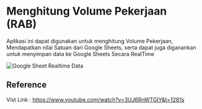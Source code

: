 # Menghitung Volume Pekerjaan (RAB)

Aplikasi ini dapat digunakan untuk menghitung Volume Pekerjaan, Mendapatkan nilai Satuan dari Google Sheets, serta dapat juga diganankan untuk menyimpan data ke Google Sheets Secara RealTime

![Google Sheet Realtime Data](https://github.com/appank/flutter-Volume-pekerjaan/assets/102719362/b8b01809-2570-441b-90ea-3ca89c9eb985)


## Reference
Vist Link : https://www.youtube.com/watch?v=3UJ6RnWTGIY&t=1281s
